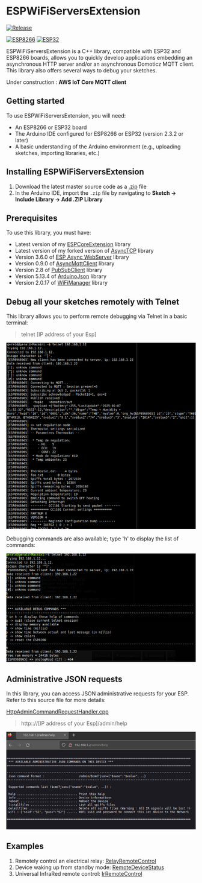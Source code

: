 # ESPWiFiServersExtension

<a name="release"></a>
[![Release](https://img.shields.io/github/v/release/gerald-guiony/ESPWiFiServersExtension?include_prereleases)](#release)

[![ESP8266](https://img.shields.io/badge/ESP-8266-000000.svg?longCache=true&style=flat&colorA=CC101F)](https://www.espressif.com/en/products/socs/esp8266)
[![ESP32](https://img.shields.io/badge/ESP-32-000000.svg?longCache=true&style=flat&colorA=CC101F)](https://www.espressif.com/en/products/socs/esp32)

ESPWiFiServersExtension is a C++ library, compatible with ESP32 and ESP8266 boards, allows you to quickly develop applications embedding an asynchronous HTTP server and/or an asynchronous Domoticz MQTT client.
This library also offers several ways to debug your sketches.

Under construction : **AWS IoT Core MQTT client**

## Getting started

To use ESPWiFiServersExtension, you will need:

* An ESP8266 or ESP32 board
* The Arduino IDE configured for ESP8266 or ESP32 (version 2.3.2 or later)
* A basic understanding of the Arduino environment (e.g., uploading sketches, importing libraries, etc.)

## Installing ESPWiFiServersExtension

1. Download the latest master source code as a [.zip](https://github.com/gerald-guiony/ESPWiFiServersExtension/archive/master.zip) file
2. In the Arduino IDE, import the `.zip` file by navigating to **Sketch → Include Library → Add .ZIP Library**

## Prerequisites

To use this library, you must have: 

* Latest version of my [ESPCoreExtension](https://github.com/gerald-guiony/ESPCoreExtension) library
* Latest version of my forked version of [AsyncTCP](https://github.com/gerald-guiony/AsyncTCP) library
* Version 3.6.0 of [ESP Async WebServer](https://github.com/me-no-dev/ESPAsyncWebServer) library
* Version 0.9.0 of [AsyncMqttClient](https://github.com/marvinroger/async-mqtt-client) library
* Version 2.8 of [PubSubClient](https://github.com/knolleary/pubsubclient) library
* Version 5.13.4 of [ArduinoJson](https://github.com/bblanchon/ArduinoJson) library
* Version 2.0.17 of [WiFiManager](https://github.com/tzapu/WiFiManager) library

## Debug all your sketches remotely with Telnet

This library allows you to perform remote debugging via Telnet in a basic terminal:
> telnet [IP address of your Esp]

![Settings in Domoticz](https://github.com/gerald-guiony/ESPWiFiServersExtension/blob/master/doc/debug.png)

Debugging commands are also available; type 'h' to display the list of commands:

![Settings in Domoticz](https://github.com/gerald-guiony/ESPWiFiServersExtension/blob/master/doc/debugCommand.png)

## Administrative JSON requests

In this library, you can access JSON administrative requests for your ESP. Refer to this source file for more details:  

[HttpAdminCommandRequestHandler.cpp](https://github.com/gerald-guiony/ESPWiFiServersExtension/blob/master/src/HttpAdminCommandRequestHandler.cpp)

> http:://[IP address of your Esp]/admin/help

![Admin commands](https://github.com/gerald-guiony/ESPWiFiServersExtension/blob/master/doc/JsonAdminCommand.png)

## Examples

1. Remotely control an electrical relay: [RelayRemoteControl](https://github.com/gerald-guiony/ESPWiFiServersExtension/blob/master/examples/RelayRemoteControl)
2. Device waking up from standby mode: [RemoteDeviceStatus](https://github.com/gerald-guiony/ESPWiFiServersExtension/blob/master/examples/RemoteDeviceStatus)
3. Universal InfraRed remote control: [IrRemoteControl](https://github.com/gerald-guiony/ESPInfraredTransceiver/blob/master/examples/IrRemoteControl)
